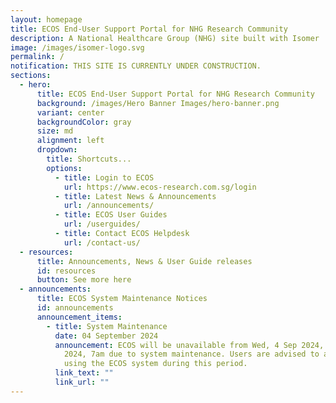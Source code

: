 ```yaml
---
layout: homepage
title: ECOS End-User Support Portal for NHG Research Community
description: A National Healthcare Group (NHG) site built with Isomer
image: /images/isomer-logo.svg
permalink: /
notification: THIS SITE IS CURRENTLY UNDER CONSTRUCTION.
sections:
  - hero:
      title: ECOS End-User Support Portal for NHG Research Community
      background: /images/Hero Banner Images/hero-banner.png
      variant: center
      backgroundColor: gray
      size: md
      alignment: left
      dropdown:
        title: Shortcuts...
        options:
          - title: Login to ECOS
            url: https://www.ecos-research.com.sg/login
          - title: Latest News & Announcements
            url: /announcements/
          - title: ECOS User Guides
            url: /userguides/
          - title: Contact ECOS Helpdesk
            url: /contact-us/
  - resources:
      title: Announcements, News & User Guide releases
      id: resources
      button: See more here
  - announcements:
      title: ECOS System Maintenance Notices
      id: announcements
      announcement_items:
        - title: System Maintenance
          date: 04 September 2024
          announcement: ECOS will be unavailable from Wed, 4 Sep 2024, 8pm to Thu, 5 Sep
            2024, 7am due to system maintenance. Users are advised to avoid
            using the ECOS system during this period.
          link_text: ""
          link_url: ""
---
```


